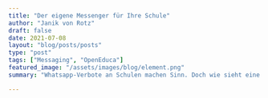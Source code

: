 ```yaml
---
title: "Der eigene Messenger für Ihre Schule"
author: "Janik von Rotz"
draft: false
date: 2021-07-08
layout: "blog/posts/posts"
type: "post"
tags: ["Messaging", "OpenEduca"]
featured_image: "/assets/images/blog/element.png"
summary: "Whatsapp-Verbote an Schulen machen Sinn. Doch wie sieht eine Alternative aus? Grundsätzlich möchte man so komfortabel kommunizieren wie man es sich mit Whatsapp und Co gewohnt ist. E-Mail wäre viellei..."

---
```

